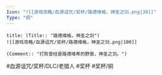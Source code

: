 ```yaml
---
Icon: "![[游戏攻略/血源诅咒/奖杯/路德维格，神圣之剑.png|30]]"
Type: "铜"
---
```

```ad-common-bronze-trophy
title: (Title:: "路德维格，神圣之剑")
![[游戏攻略/血源诅咒/奖杯/路德维格，神圣之剑.png|100]]

(Comment:: "打败曾经是路德维希的野兽，神圣之剑。")
```

#血源诅咒/奖杯/DLC/老猎人 #奖杯 #奖杯/铜
